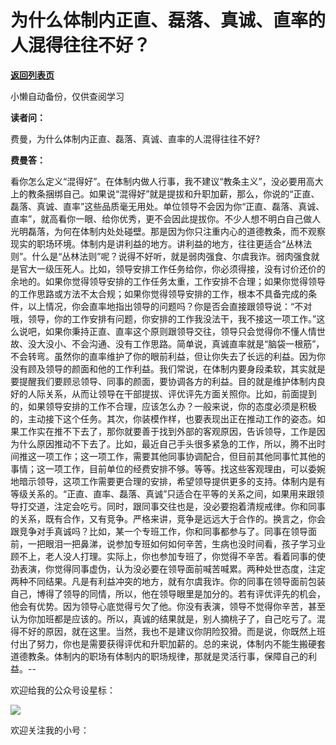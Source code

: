 # 为什么体制内正直、磊落、真诚、直率的人混得往往不好？

[**返回列表页**](/gzh/费曼的小茶馆)

小懒自动备份，仅供查阅学习

**读者问：**

费曼，为什么体制内正直、磊落、真诚、直率的人混得往往不好?

**费曼答：**

看你怎么定义“混得好”。在体制内做人行事，我不建议“教条主义”，没必要用高大上的教条捆绑自己。如果说“混得好”就是提拔和升职加薪，那么，你说的“正直、磊落、真诚、直率”这些品质毫无用处。单位领导不会因为你“正直、磊落、真诚、直率”，就高看你一眼、给你优秀，更不会因此提拔你。不少人想不明白自己做人光明磊落，为何在体制内处处碰壁。那是因为你只注重内心的道德教条，而不观察现实的职场环境。体制内是讲利益的地方。讲利益的地方，往往更适合“丛林法则”。什么是“丛林法则”呢？说得不好听，就是弱肉强食、尔虞我诈。弱肉强食就是官大一级压死人。比如，领导安排工作任务给你，你必须得接，没有讨价还价的余地的。如果你觉得领导安排的工作任务太重，工作安排不合理；如果你觉得领导的工作思路或方法不太合规；如果你觉得领导安排的工作，根本不具备完成的条件，以上情况，你会直率地指出领导的问题吗？你是否会直接跟领导说：“不对哦，领导，你的工作安排有问题，你安排的工作我没法干，我不接这一项工作。”这么说吧，如果你秉持正直、直率这个原则跟领导交往，领导只会觉得你不懂人情世故、没大没小、不会沟通、没有工作思路。简单说，真诚直率就是“脑袋一根筋”，不会转弯。虽然你的直率维护了你的眼前利益，但让你失去了长远的利益。因为你没有顾及领导的颜面和他的工作利益。我们常说，在体制内要身段柔软，其实就是要提醒我们要顾忌领导、同事的颜面，要协调各方的利益。目的就是维护体制内良好的人际关系，从而让领导在干部提拔、评优评先方面关照你。比如，前面提到的，如果领导安排的工作不合理，应该怎么办？一般来说，你的态度必须是积极的，主动接下这个任务。其次，你装模作样，也要表现出正在推动工作的姿态。如果工作实在推不下去了，那你就要善于找到外部的客观原因，告诉领导，工作是因为什么原因推动不下去了。比如，最近自己手头很多紧急的工作，所以，腾不出时间推这一项工作；这一项工作，需要其他同事协调配合，但目前其他同事忙其他的事情；这一项工作，目前单位的经费安排不够。等等。找这些客观理由，可以委婉地暗示领导，这项工作需要更合理的安排，希望领导提供更多的支持。体制内是有等级关系的。“正直、直率、磊落、真诚”只适合在平等的关系之间，如果用来跟领导打交道，注定会吃亏。同时，跟同事交往也是，没必要抱着清规戒律。你和同事的关系，既有合作，又有竞争。严格来讲，竞争是远远大于合作的。换言之，你会跟竞争对手真诚吗？比如，某一个专班工作，你和同事都参与了。同事在领导面前，一把眼泪一把鼻涕，说参加专班如何如何辛苦，生病也没时间看，孩子学习业顾不上，老人没人打理。实际上，你也参加专班了，你觉得不辛苦。看着同事的使劲表演，你觉得同事虚伪，认为没必要在领导面前喊苦喊累。两种处世态度，注定两种不同结果。凡是有利益冲突的地方，就有尔虞我诈。你的同事在领导面前包装自己，博得了领导的同情，所以，他在领导眼里是加分的。若有评优评先的机会，他会有优势。因为领导心底觉得亏欠了他。你没有表演，领导不觉得你辛苦，甚至认为你加班都是应该的。所以，真诚的结果就是，别人摘桃子了，自己吃亏了。混得不好的原因，就在这里。当然，我也不是建议你阴险狡猾。而是说，你既然上班付出了努力，你也是需要获得评优和升职加薪的。总的来说，体制内不能生搬硬套道德教条。体制内的职场有体制内的职场规律，那就是灵活行事，保障自己的利益。\--  

欢迎给我的公众号设星标：  

![](https://mmbiz.qpic.cn/mmbiz_jpg/4ufdCXwkRAod3AMxVicia6Yyhr184eMJXv2rlXMhia5o7YMc9J6tJ7vjb4ia0hgwBJCbaLQERrBzOTaQqS14KQukaA/640?wx_fmt=jpeg&from;=appmsg)

欢迎关注我的小号：  

  

